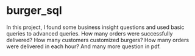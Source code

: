 # burger_sql

In this project, I found some business insight questions and used basic queries to advanced queries.
How many orders were successfully delivered?
How many customers customized burgers?
How many orders were delivered in each hour?
And many more question in pdf.
